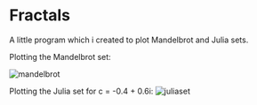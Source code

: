 # Fractals
A little program which i created to plot Mandelbrot and Julia sets.

Plotting the Mandelbrot set:

![mandelbrot](https://github.com/user-attachments/assets/b76512f7-5925-41a9-95d2-eb438e35e4bd)

Plotting the Julia set for c = -0.4 + 0.6i:
![juliaset](https://github.com/user-attachments/assets/7f0b72cc-a869-4d70-b6c6-d1183ea01814)
